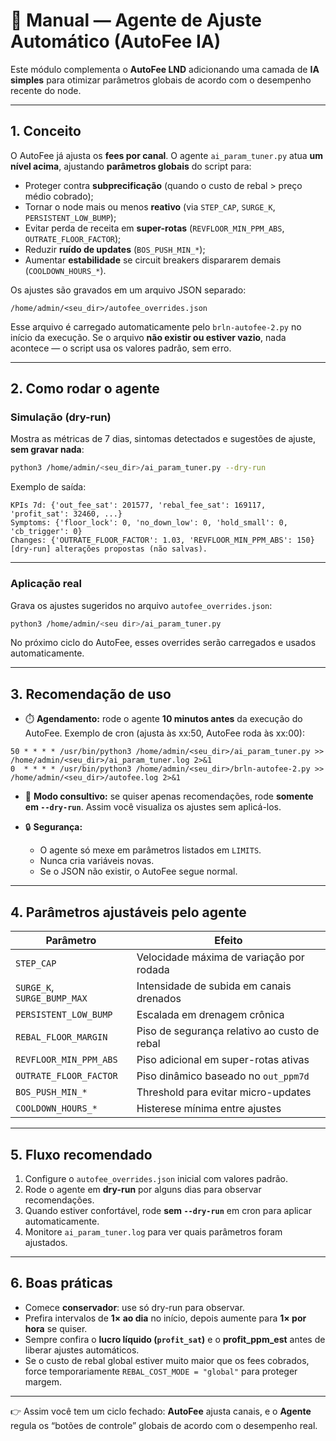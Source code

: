 # 📘 Manual — Agente de Ajuste Automático (AutoFee IA)

Este módulo complementa o **AutoFee LND** adicionando uma camada de **IA simples** para otimizar parâmetros globais de acordo com o desempenho recente do node.

---

## 1. Conceito

O AutoFee já ajusta os **fees por canal**.
O agente `ai_param_tuner.py` atua **um nível acima**, ajustando **parâmetros globais** do script para:

* Proteger contra **subprecificação** (quando o custo de rebal > preço médio cobrado);
* Tornar o node mais ou menos **reativo** (via `STEP_CAP`, `SURGE_K`, `PERSISTENT_LOW_BUMP`);
* Evitar perda de receita em **super-rotas** (`REVFLOOR_MIN_PPM_ABS`, `OUTRATE_FLOOR_FACTOR`);
* Reduzir **ruído de updates** (`BOS_PUSH_MIN_*`);
* Aumentar **estabilidade** se circuit breakers dispararem demais (`COOLDOWN_HOURS_*`).

Os ajustes são gravados em um arquivo JSON separado:

```
/home/admin/<seu_dir>/autofee_overrides.json
```

Esse arquivo é carregado automaticamente pelo `brln-autofee-2.py` no início da execução.
Se o arquivo **não existir ou estiver vazio**, nada acontece — o script usa os valores padrão, sem erro.

---

## 2. Como rodar o agente

### Simulação (dry-run)

Mostra as métricas de 7 dias, sintomas detectados e sugestões de ajuste, **sem gravar nada**:

```bash
python3 /home/admin/<seu_dir>/ai_param_tuner.py --dry-run
```

Exemplo de saída:

```
KPIs 7d: {'out_fee_sat': 201577, 'rebal_fee_sat': 169117, 'profit_sat': 32460, ...}
Symptoms: {'floor_lock': 0, 'no_down_low': 0, 'hold_small': 0, 'cb_trigger': 0}
Changes: {'OUTRATE_FLOOR_FACTOR': 1.03, 'REVFLOOR_MIN_PPM_ABS': 150}
[dry-run] alterações propostas (não salvas).
```

---

### Aplicação real

Grava os ajustes sugeridos no arquivo `autofee_overrides.json`:

```bash
python3 /home/admin/<seu dir>/ai_param_tuner.py
```

No próximo ciclo do AutoFee, esses overrides serão carregados e usados automaticamente.

---

## 3. Recomendação de uso

* ⏱️ **Agendamento:** rode o agente **10 minutos antes** da execução do AutoFee.
  Exemplo de cron (ajusta às xx:50, AutoFee roda às xx:00):

```cron
50 * * * * /usr/bin/python3 /home/admin/<seu_dir>/ai_param_tuner.py >> /home/admin/<seu_dir>/ai_param_tuner.log 2>&1
0  * * * * /usr/bin/python3 /home/admin/<seu_dir>/brln-autofee-2.py >> /home/admin/<seu_dir>/autofee.log 2>&1
```

* 👀 **Modo consultivo:** se quiser apenas recomendações, rode **somente em `--dry-run`**. Assim você visualiza os ajustes sem aplicá-los.

* 🔒 **Segurança:**

  * O agente só mexe em parâmetros listados em `LIMITS`.
  * Nunca cria variáveis novas.
  * Se o JSON não existir, o AutoFee segue normal.

---

## 4. Parâmetros ajustáveis pelo agente

| Parâmetro                   | Efeito                                       |
| --------------------------- | -------------------------------------------- |
| `STEP_CAP`                  | Velocidade máxima de variação por rodada     |
| `SURGE_K`, `SURGE_BUMP_MAX` | Intensidade de subida em canais drenados     |
| `PERSISTENT_LOW_BUMP`       | Escalada em drenagem crônica                 |
| `REBAL_FLOOR_MARGIN`        | Piso de segurança relativo ao custo de rebal |
| `REVFLOOR_MIN_PPM_ABS`      | Piso adicional em super-rotas ativas         |
| `OUTRATE_FLOOR_FACTOR`      | Piso dinâmico baseado no `out_ppm7d`         |
| `BOS_PUSH_MIN_*`            | Threshold para evitar micro-updates          |
| `COOLDOWN_HOURS_*`          | Histerese mínima entre ajustes               |

---

## 5. Fluxo recomendado

1. Configure o `autofee_overrides.json` inicial com valores padrão.
2. Rode o agente em **dry-run** por alguns dias para observar recomendações.
3. Quando estiver confortável, rode **sem `--dry-run`** em cron para aplicar automaticamente.
4. Monitore `ai_param_tuner.log` para ver quais parâmetros foram ajustados.

---

## 6. Boas práticas

* Comece **conservador**: use só dry-run para observar.
* Prefira intervalos de **1× ao dia** no início, depois aumente para **1× por hora** se quiser.
* Sempre confira o **lucro líquido (`profit_sat`)** e o **profit_ppm_est** antes de liberar ajustes automáticos.
* Se o custo de rebal global estiver muito maior que os fees cobrados, force temporariamente `REBAL_COST_MODE = "global"` para proteger margem.

---

👉 Assim você tem um ciclo fechado: **AutoFee** ajusta canais, e o **Agente** regula os “botões de controle” globais de acordo com o desempenho real.

